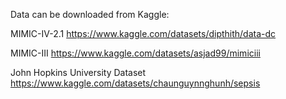Data can be downloaded from Kaggle:

MIMIC-IV-2.1
https://www.kaggle.com/datasets/dipthith/data-dc

MIMIC-III
https://www.kaggle.com/datasets/asjad99/mimiciii

John Hopkins University Dataset
https://www.kaggle.com/datasets/chaunguynnghunh/sepsis
